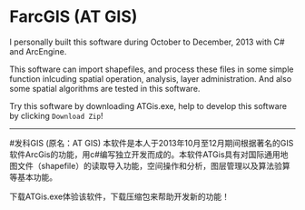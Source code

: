 # FarcGIS (AT GIS) 
I personally built this software during October to December, 2013 with C# and ArcEngine. 

This software can import shapefiles, and process these files in some simple function inlcuding spatial operation, analysis, layer administration. And also some spatial algorithms are tested in this software. 

Try this software by downloading ATGis.exe, help to develop this software by clicking `Download Zip`!

***
#发科GIS (原名：AT GIS)
本软件是本人于2013年10月至12月期间根据著名的GIS软件ArcGis的功能，用c#编写独立开发而成的。本软件ATGis具有对国际通用地图文件（shapefile）的读取导入功能，空间操作和分析，图层管理以及算法验算等基本功能。

下载ATGis.exe体验该软件，下载压缩包来帮助开发新的功能！
